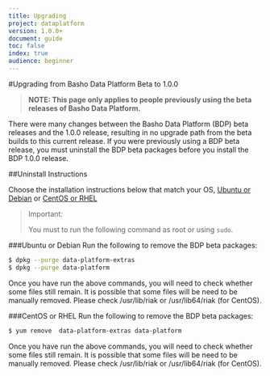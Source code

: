 ```yaml
---
title: Upgrading
project: dataplatform
version: 1.0.0+
document: guide
toc: false
index: true
audience: beginner
---
```


#Upgrading from Basho Data Platform Beta to 1.0.0

>**NOTE: 
>This page only applies to people previously using the beta releases of Basho Data Platform.**


There were many changes between the Basho Data Platform (BDP) beta releases and the 1.0.0 release, resulting in no upgrade path from the beta builds to this current release. If you were previously using a BDP beta release, you must uninstall the BDP beta packages before you install the BDP 1.0.0 release.

##Uninstall Instructions

Choose the installation instructions below that match your OS, [Ubuntu or Debian](#ubuntu-or-debian) or [CentOS or RHEL](#centos-or-rhel)

>Important: 
>
>You must to run the following command as root or using `sudo`.

###Ubuntu or Debian
Run the following to remove the BDP beta packages:

```bash
$ dpkg --purge data-platform-extras
$ dpkg --purge data-platform
```

Once you have run the above commands, you will need to check whether some files still remain. It is possible that some files will be need to be manually removed. Please check /usr/lib/riak or /usr/lib64/riak (for CentOS).

###CentOS or RHEL
Run the following to remove the BDP beta packages:

```bash
$ yum remove  data-platform-extras data-platform
```

Once you have run the above commands, you will need to check whether some files still remain. It is possible that some files will be need to be manually removed. Please check /usr/lib/riak or /usr/lib64/riak (for CentOS).